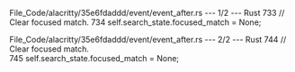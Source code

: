File_Code/alacritty/35e6fdaddd/event/event_after.rs --- 1/2 --- Rust
                                                                                                                                                           733         // Clear focused match.
                                                                                                                                                           734         self.search_state.focused_match = None;

File_Code/alacritty/35e6fdaddd/event/event_after.rs --- 2/2 --- Rust
744         // Clear focused match.                                                                                                                              
745         self.search_state.focused_match = None;                                                                                                              

